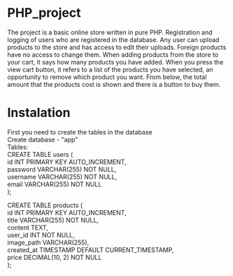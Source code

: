 # PHP_project
The project is a basic online store written in pure PHP.
Registration and logging of users who are registered in the database.
Any user can upload products to the store and has access to edit their uploads. Foreign products have no access to change them. When adding products from the store to your cart, it says how many products you have added. When you press the view cart button, it refers to a list of the products you have selected, an opportunity to remove which product you want. From below, the total amount that the products cost is shown and there is a button to buy them.

# Instalation
First you need to create the tables in the database<br>
Create database - "app"<br>
Tables:<br>
CREATE TABLE users (<br>
    id INT PRIMARY KEY AUTO_INCREMENT,<br>
    password VARCHAR(255) NOT NULL,<br>
    username VARCHAR(255) NOT NULL,<br>
    email VARCHAR(255) NOT NULL<br>
);<br>

CREATE TABLE products (<br>
    id INT PRIMARY KEY AUTO_INCREMENT,<br>
    title VARCHAR(255) NOT NULL,<br>
    content TEXT,<br>
    user_id INT NOT NULL,<br>
    image_path VARCHAR(255),<br>
    created_at TIMESTAMP DEFAULT CURRENT_TIMESTAMP,<br>
    price DECIMAL(10, 2) NOT NULL<br>
);<br>
